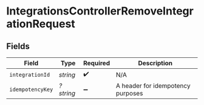 # IntegrationsControllerRemoveIntegrationRequest


## Fields

| Field                             | Type                              | Required                          | Description                       |
| --------------------------------- | --------------------------------- | --------------------------------- | --------------------------------- |
| `integrationId`                   | *string*                          | :heavy_check_mark:                | N/A                               |
| `idempotencyKey`                  | *?string*                         | :heavy_minus_sign:                | A header for idempotency purposes |